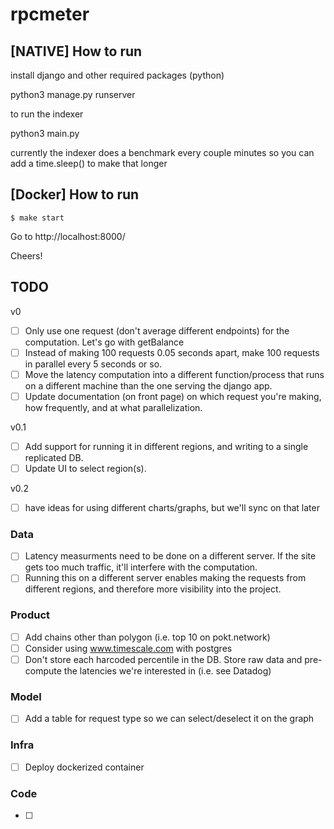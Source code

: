 # rpcmeter

## [NATIVE] How to run

install django and other required packages (python)

python3 manage.py runserver

to run the indexer

python3 main.py

currently the indexer does a benchmark every couple minutes so you can add a time.sleep() to make that longer

## [Docker] How to run

`$ make start`

Go to http://localhost:8000/

Cheers!

## TODO

v0

- [ ] Only use one request (don't average different endpoints) for the computation. Let's go with getBalance
- [ ] Instead of making 100 requests 0.05 seconds apart, make 100 requests in parallel every 5 seconds or so.
- [ ] Move the latency computation into a different function/process that runs on a different machine than the one serving the django app.
- [ ] Update documentation (on front page) on which request you're making, how frequently, and at what parallelization.

v0.1

- [ ] Add support for running it in different regions, and writing to a single replicated DB.
- [ ] Update UI to select region(s).

v0.2

- [ ] have ideas for using different charts/graphs, but we'll sync on that later

### Data

- [ ] Latency measurments need to be done on a different server. If the site gets too much traffic, it'll interfere with the computation.
- [ ] Running this on a different server enables making the requests from different regions, and therefore more visibility into the project.

### Product

- [ ] Add chains other than polygon (i.e. top 10 on pokt.network)
- [ ] Consider using www.timescale.com with postgres
- [ ] Don't store each harcoded percentile in the DB. Store raw data and pre-compute the latencies we're interested in (i.e. see Datadog)

### Model

- [ ] Add a table for request type so we can select/deselect it on the graph

### Infra

- [ ] Deploy dockerized container

### Code

- [ ]
